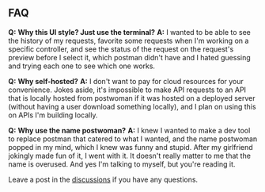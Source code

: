 ## FAQ

**Q:** **Why this UI style? Just use the terminal?**
**A:** I wanted to be able to see the history of my requests, favorite some requests when I'm working on a specific controller, and see the status of the request on the request's preview before I select it, which postman didn't have and I hated guessing and trying each one to see which one works.

**Q:** **Why self-hosted?**
**A:** I don't want to pay for cloud resources for your convenience. Jokes aside, it's impossible to make API requests to an API that is locally hosted from postwoman if it was hosted on a deployed server (without having a user download something locally), and I plan on using this on APIs I'm building locally.

**Q:** **Why use the name postwoman?**
**A:** I knew I wanted to make a dev tool to replace postman that catered to what I wanted, and the name postwoman popped in my mind, which I knew was funny and stupid. After my girlfriend jokingly made fun of it, I went with it. It doesn't really matter to me that the name is overused. And yes I'm talking to myself, but you're reading it.

Leave a post in the [discussions](https://github.com/dawitalemu4/postwoman/discussions) if you have any questions.
